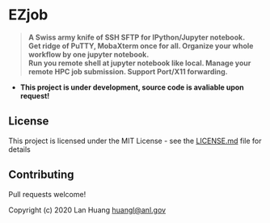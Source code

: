 # EZjob

> **A Swiss army knife of SSH SFTP for IPython/Jupyter notebook.** <br>
**Get ridge of PuTTY,  MobaXterm once for all. Organize your whole workflow by one jupyter notebook.**<br>
**Run you remote shell at jupyter notebook like local. Manage your remote HPC job submission. Support Port/X11 forwarding.** <br>

 * **This project is under development, source code is avaliable upon request!**
 

## License
This project is licensed under the MIT License - see the [LICENSE.md](LICENSE.md) file for details

## Contributing
Pull requests welcome!

Copyright (c) 2020 Lan Huang huangl@anl.gov
 
